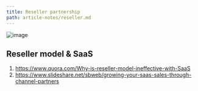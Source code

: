 ```yaml
---
title: Reseller partnership
path: article-notes/reseller.md
---
```


![image](https://user-images.githubusercontent.com/10803803/128173390-cbbd3cad-5a48-4ebb-b722-5856c897cfee.png)

## Reseller model & SaaS

1. <https://www.quora.com/Why-is-reseller-model-ineffective-with-SaaS>
2. <https://www.slideshare.net/sbweb/growing-your-saas-sales-through-channel-partners>
